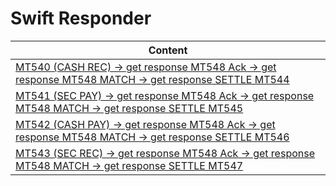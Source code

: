 
# Swift Responder



| Content                                                                                                                 |
|-------------------------------------------------------------------------------------------------------------------------|
| [MT540 (CASH REC) -> get response MT548 Ack -> get response MT548 MATCH -> get response SETTLE MT544](mt540.md "c:run") |
| [MT541 (SEC PAY) -> get response MT548 Ack -> get response MT548 MATCH -> get response SETTLE  MT545](mt541.md "c:run")                                                                   |
| [MT542 (CASH PAY) -> get response MT548 Ack -> get response MT548 MATCH -> get response SETTLE  MT546](mt542.md "c:run")                                                                  |
| [MT543 (SEC REC) -> get response MT548 Ack -> get response MT548 MATCH -> get response SETTLE  MT547](mt543.md "c:run")                                                                   |
